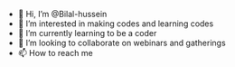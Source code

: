 - 👋 Hi, I’m @Bilal-hussein
- 👀 I’m interested in making codes and learning codes
- 🌱 I’m currently learning to be a coder
- 💞️ I’m looking to collaborate on webinars and gatherings
- 📫 How to reach me 

<!---
Bilal-hussein/Bilal-hussein is a ✨ special ✨ repository because its `README.md` (this file) appears on your GitHub profile.
You can click the Preview link to take a look at your changes.
--->
